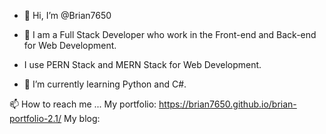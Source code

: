 - 👋 Hi, I’m @Brian7650

- 👀 I am a Full Stack Developer who work in the Front-end and Back-end for Web Development.
- I use PERN Stack and MERN Stack for Web Development.
- 🌱 I’m currently learning Python and C#.

📫 How to reach me ...
My portfolio: https://brian7650.github.io/brian-portfolio-2.1/
My blog: 

<!---
Brian7650/Brian7650 is a ✨ special ✨ repository because its `README.md` (this file) appears on your GitHub profile.
You can click the Preview link to take a look at your changes.
--->
